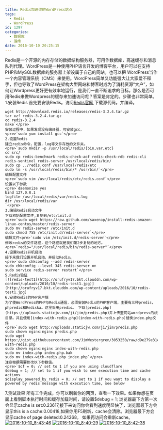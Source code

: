 ```yaml
---
title: Redis加速你的WordPress站点
tags:
  - Redis
  - WordPress
id: 1297
categories:
  - 数据库
  - 运维
date: 2016-10-10 20:25:15
---
```


Redis是一个开源的内存存储的数据结构服务器，可用作数据库，高速缓存和消息队列代理。WordPress是一种使用PHP语言开发的博客平台，用户可以在支持PHP和MySQL数据库的服务器上架设属于自己的网站。也可以把 WordPress当作一个内容管理系统（CMS）来使用。WordPress简单又功能强大让大家爱不释手，但也导致了WordPress在架构大型网站和博客时成为了消耗资源“大户”，如何让Wordpress更好更有效率地运行，是我们一直不断追求的目标。那么是否可用Redis来做Wordpress的缓存来加速访问呢？答案是肯定的。步骤也非常简单。
1.安装Redis
首先要安装Redis。访问[Redis官网](http://redis.io/download),下载源代码，并编译。

    wget http://download.redis.io/releases/redis-3.2.4.tar.gz
    tar xzf redis-3.2.4.tar.gz
    cd redis-3.2.4
    make`</pre>
    安装过程中，如果发现没有编译器，可安装gcc，
    <pre>`sudo yum install gcc`</pre>
    2.设置Redis
    建立redis命令，配置，log等文件存放的文件夹。
    <pre>`sudo mkdir -p /usr/local/redis/{bin,var,etc}
    cd src/
    sudo cp redis-benchmark redis-check-aof redis-check-rdb redis-cli redis-sentinel redis-server /usr/local/redis/bin/
    sudo cp ../redis.conf /usr/local/redis/etc
    sudo ln -s /usr/local/redis/bin/* /usr/bin/`</pre>
    编辑配置文件
    <pre>`sudo vim /usr/local/redis/etc/redis.conf`</pre>
    设置以下参数
    <pre>`daemonize yes
    bind 127.0.0.1
    logfile /usr/local/redis/var/redis.log
    dir /usr/local/redis/var
    `</pre>
    3.编辑Redis启动文件
    下载初始配置文件,复制到/etc/init.d
    <pre>`sudo wget https://raw.github.com/saxenap/install-redis-amazon-linux-centos/master/redis-server
    sudo mv redis-server /etc/init.d
    sudo chmod 755 /etc/init.d/redis-server`</pre>
    编辑文件<pre>`sudo vim /etc/init.d/redis-server`</pre>
    修改redis的文件路径，这个路径就是我们第2步复制的地方。
    <pre>`redis="/usr/local/redis/bin/redis-server"`</pre>
    4.设置Redis开机启动
    接下来我们设置开机启动，并启动Redis。
    <pre>`sudo chkconfig --add redis-server
    sudo chkconfig --level 345 redis-server on
    sudo service redis-server restart`</pre>
    5.Redis验证
    [![redis-test1](http://orufryv17.bkt.clouddn.com/wp-content/uploads/2016/10/redis-test1.jpg)](http://orufryv17.bkt.clouddn.com/wp-content/uploads/2016/10/redis-test1.jpg)
    6.安装Redis的PHP客户端
    为了使WordPress的PHP与Redis通信，必须安装Redis的PHP客户端，主要有三种predis，phpredis和Rediska。这里采用predis。 下载[predis.php](https://uploads.staticjw.com/ji/jim/predis.php)并上传至网站wordpress的根目录。并且使用[index-with-redis.php](index-with-redis.php)替换index.php文件
    <pre>`sudo wget http://uploads.staticjw.com/ji/jim/predis.php
    sudo chown nginx:nginx predis.php
    sudo wget https://gist.githubusercontent.com/JimWestergren/3053250/raw/d9e279e31cbee4a1520f59108a4418ae396b2dde/index-with-redis.php
    sudo chown nginx:nginx index-with-redis.php
    sudo mv index.php index.php.bak
    sudo mv index-with-redis.php index.php`</pre>
    注意根据需要修改以下参数值。
    <pre>`$cf = 0; // set to 1 if you are using cloudflare
    $debug = 1; // set to 1 if you wish to see execution time and cache actions
    $display_powered_by_redis = 0; // set to 1 if you want to display a powered by redis message with execution time, see below

7.测试效果
所有工作完成，你可以刷新你的网页，查看一下效果。如果你想在页面上看到脚本执行时间和缓存加载时间，请设置$debug = 1; 浏览器最下方第一次会显示cache is set:0.23617,接下来访问你会看到速度明显快了，浏览器最下方会显示this is a cache:0.00418,如果你用F5刷新，cache会清除。浏览器最下方会显示cache of page deleted:0.24268， 如果再访问会重新cache。
[![2016-10-10_8-43-46](http://orufryv17.bkt.clouddn.com/wp-content/uploads/2016/10/2016-10-10_8-43-46.jpg)](http://orufryv17.bkt.clouddn.com/wp-content/uploads/2016/10/2016-10-10_8-43-46.jpg)
[![2016-10-10_8-40-29](http://orufryv17.bkt.clouddn.com/wp-content/uploads/2016/10/2016-10-10_8-40-29.jpg)](http://orufryv17.bkt.clouddn.com/wp-content/uploads/2016/10/2016-10-10_8-40-29.jpg)
[![2016-10-10_8-42-38](http://orufryv17.bkt.clouddn.com/wp-content/uploads/2016/10/2016-10-10_8-42-38.jpg)](http://orufryv17.bkt.clouddn.com/wp-content/uploads/2016/10/2016-10-10_8-42-38.jpg)